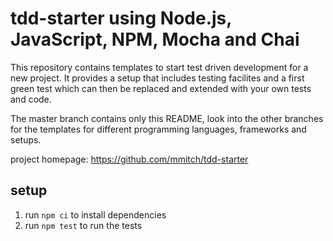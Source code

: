 tdd-starter using Node.js, JavaScript, NPM, Mocha and Chai
==========================================================

This repository contains templates to start test driven development
for a new project.  It provides a setup that includes testing
facilites and a first green test which can then be replaced and
extended with your own tests and code.

The master branch contains only this README, look into the other
branches for the templates for different programming languages,
frameworks and setups.

project homepage: https://github.com/mmitch/tdd-starter

setup
-----

1. run `npm ci` to install dependencies
2. run `npm test` to run the tests
